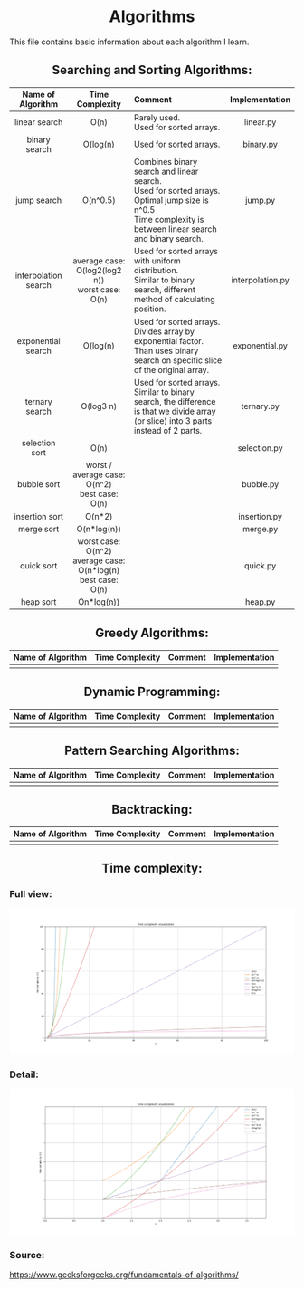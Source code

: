 <h1 align="center"> Algorithms </h1>
This file contains basic information about each algorithm I learn.

<h2 align='center'> Searching and Sorting Algorithms: </h2>  

|Name of Algorithm|Time Complexity|Comment|Implementation|
|:---------------:|:--------:|:---------|:------------:|
|linear search|O(n)|Rarely used.<br>Used for sorted arrays.|linear.py|
|binary search|O(log(n)|Used for sorted arrays.|binary.py|
|jump search|O(n^0.5)|Combines binary search and linear search.<br>Used for sorted arrays.<br>Optimal jump size is n^0.5<br>Time complexity is between linear search and binary search.|jump.py|
|interpolation search|average case: O(log2(log2 n))<br>worst case: O(n) |Used for sorted arrays with uniform distribution.<br>Similar to binary search, different method of calculating position.|interpolation.py|
|exponential search|O(log(n)|Used for sorted arrays.<br>Divides array by exponential factor. Than uses binary search on specific slice of the original array.|exponential.py|
|ternary search|O(log3 n)|Used for sorted arrays.<br>Similar to binary search, the difference is that we divide array (or slice) into 3 parts instead of 2 parts.|ternary.py|
|selection sort|O(n)| |selection.py|
|bubble sort|worst / average case: O(n^2)<br>best case: O(n)| |bubble.py|
|insertion sort|O(n*2)| |insertion.py|
|merge sort|O(n*log(n))| |merge.py|
|quick sort|worst case: O(n^2)<br>average case: O(n*log(n)<br>best case: O(n)| |quick.py|
|heap sort|On*log(n))| |heap.py|

<h2 align="center"> Greedy Algorithms: </h2>  

|Name of Algorithm|Time Complexity|Comment|Implementation|
|:---------------:|:--------:|:---------:|:------------:|  
|                 |          |           |              |

<h2 align='center'> Dynamic Programming: </h2>

|Name of Algorithm|Time Complexity|Comment|Implementation|
|:---------------:|:--------:|:---------:|:------------:|  
|                 |          |           |              |

<h2 align='center'> Pattern Searching Algorithms: </h2>

|Name of Algorithm|Time Complexity|Comment|Implementation|
|:---------------:|:--------:|:---------:|:------------:|  
|                 |          |           |              |

<h2 align='center'> Backtracking: </h2>

|Name of Algorithm|Time Complexity|Comment|Implementation|
|:---------------:|:--------:|:---------:|:------------:|  
|                 |          |           |              |  

<h2 align='center'> Time complexity: </h2>

### Full view: 
![full view](https://raw.githubusercontent.com/FilipM13/algorithms/main/time%20complexity.png "Full view")
### Detail:
![detail](https://raw.githubusercontent.com/FilipM13/algorithms/main/time%20complexity%20close%20up.png "detail")

### Source:
https://www.geeksforgeeks.org/fundamentals-of-algorithms/